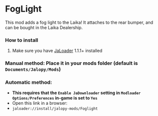 # FogLight

This mod adds a fog light to the Laika! It attaches to the rear bumper, and can be bought in the Laika Dealership.

### How to install
1. Make sure you have [JaLoader](https://github.com/theLeaxx/JaLoader) 1.1.1+ installed
### Manual method: Place it in your mods folder (default is `Documents/Jalopy/Mods`)
### Automatic method: 
* **This requires that the `Enable JaDownloader` setting in `Modloader Options/Preferences` in-game is set to `Yes`**
* Open this link in a browser:
* `jaloader://install/jalopy-mods/Foglight`
